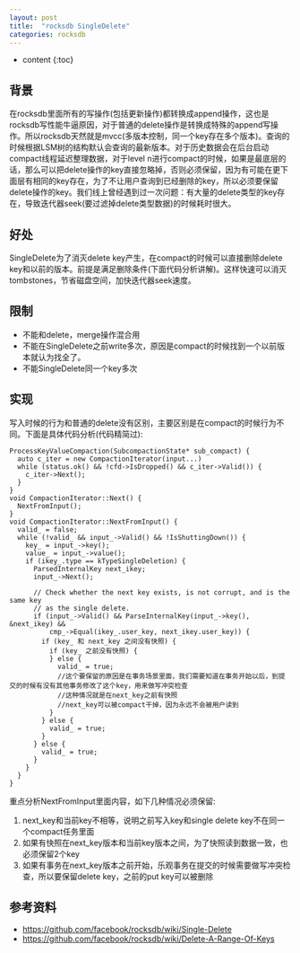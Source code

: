 ```yaml
---
layout: post
title:  "rocksdb SingleDelete"
categories: rocksdb
---
```


* content
{:toc}

## 背景
在rocksdb里面所有的写操作(包括更新操作)都转换成append操作，这也是rocksdb写性能牛逼原因，对于普通的delete操作是转换成特殊的append写操作。所以rocksdb天然就是mvcc(多版本控制，同一个key存在多个版本)。查询的时候根据LSM树的结构默认会查询的最新版本。对于历史数据会在后台启动compact线程延迟整理数据，对于level n进行compact的时候，如果是最底层的话，那么可以把delete操作的key直接忽略掉，否则必须保留，因为有可能在更下面层有相同的key存在，为了不让用户查询到已经删除的key，所以必须要保留delete操作的key。我们线上曾经遇到过一次问题：有大量的delete类型的key存在，导致迭代器seek(要过滤掉delete类型数据)的时候耗时很大。

## 好处
SingleDelete为了消灭delete key产生，在compact的时候可以直接删除delete key和以前的版本。前提是满足删除条件(下面代码分析讲解)。这样快速可以消灭tombstones，节省磁盘空间，加快迭代器seek速度。

## 限制
- 不能和delete，merge操作混合用
- 不能在SingleDelete之前write多次，原因是compact的时候找到一个以前版本就认为找全了。
- 不能SingleDelete同一个key多次

## 实现
写入时候的行为和普通的delete没有区别，主要区别是在compact的时候行为不同。下面是具体代码分析(代码精简过):

```
ProcessKeyValueCompaction(SubcompactionState* sub_compact) {
  auto c_iter = new CompactionIterator(input...)
  while (status.ok() && !cfd->IsDropped() && c_iter->Valid()) {
    c_iter->Next();
  }
}
void CompactionIterator::Next() {
  NextFromInput();
}
void CompactionIterator::NextFromInput() {
  valid_ = false;
  while (!valid_ && input_->Valid() && !IsShuttingDown()) {
    key_ = input_->key();
    value_ = input_->value();
    if (ikey_.type == kTypeSingleDeletion) {
      ParsedInternalKey next_ikey;
      input_->Next();

      // Check whether the next key exists, is not corrupt, and is the same key
      // as the single delete.
      if (input_->Valid() && ParseInternalKey(input_->key(), &next_ikey) &&
          cmp_->Equal(ikey_.user_key, next_ikey.user_key)) {
      	if (key_ 和 next_key 之间没有快照) {
          if (key_ 之前没有快照) {
          } else {
            valid_ = true;
            //这个要保留的原因是在事务场景里面，我们需要知道在事务开始以后，到提交的时候有没有其他事务修改了这个key，用来做写冲突检查
            //这种情况就是在next_key之前有快照
            //next_key可以被compact干掉，因为永远不会被用户读到
          }
        } else {
          valid_ = true;
        }
      } else {
        valid_ = true;
      }
    }
  }
}
```

重点分析NextFromInput里面内容，如下几种情况必须保留:
1. next_key和当前key不相等，说明之前写入key和single delete key不在同一个compact任务里面
2. 如果有快照在next_key版本和当前key版本之间，为了快照读到数据一致，也必须保留2个key 
3. 如果有事务在next_key版本之前开始，乐观事务在提交的时候需要做写冲突检查，所以要保留delete key，之前的put key可以被删除

## 参考资料
- https://github.com/facebook/rocksdb/wiki/Single-Delete
- https://github.com/facebook/rocksdb/wiki/Delete-A-Range-Of-Keys
